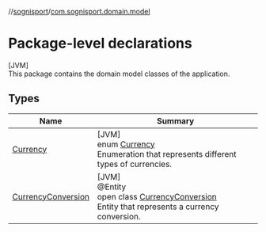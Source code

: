 //[sognisport](../../index.md)/[com.sognisport.domain.model](index.md)

# Package-level declarations

[JVM]\
This package contains the domain model classes of the application.

## Types

| Name | Summary |
|---|---|
| [Currency](-currency/index.md) | [JVM]<br>enum [Currency](-currency/index.md)<br>Enumeration that represents different types of currencies. |
| [CurrencyConversion](-currency-conversion/index.md) | [JVM]<br>@Entity<br>open class [CurrencyConversion](-currency-conversion/index.md)<br>Entity that represents a currency conversion. |
